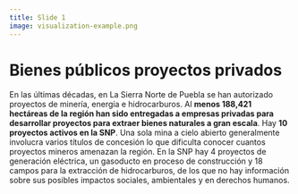 ```yaml
---
title: Slide 1
image: visualization-example.png
---
```


# Bienes públicos proyectos privados

En las últimas décadas, en La Sierra Norte de Puebla se han autorizado proyectos de minería, energía e hidrocarburos. Al **menos 188,421 hectáreas de la región han sido entregadas a empresas privadas para desarrollar proyectos para extraer bienes naturales a gran escala**. Hay **10 proyectos activos en la SNP**. Una sola mina a cielo abierto generalmente involucra varios títulos de concesión lo que dificulta conocer cuantos proyectos mineros amenazan la región. En la SNP hay 4 proyectos de generación eléctrica, un gasoducto en proceso de construcción y 18 campos para la extracción de hidrocarburos, de los que no hay información sobre sus posibles impactos sociales, ambientales y en derechos humanos.
